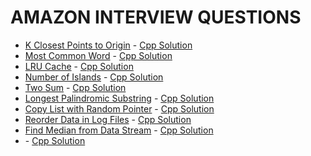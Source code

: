 # AMAZON INTERVIEW QUESTIONS

- [K Closest Points to Origin](https://leetcode.com/problems/k-closest-points-to-origin/) - [Cpp Solution](./solutions/K%20Closest%20Points%20to%20Origin.cpp)
- [Most Common Word](https://leetcode.com/problems/most-common-word/) - [Cpp Solution](./solutions/Most%20Common%20Word.cpp)
- [LRU Cache](https://leetcode.com/problems/lru-cache/) - [Cpp Solution](./solutions/LRU%20Cache.cpp)
- [Number of Islands](https://leetcode.com/problems/number-of-islands/) - [Cpp Solution](./solutions/Number%20of%20Islands.cpp)
- [Two Sum](https://leetcode.com/problems/two-sum/) - [Cpp Solution](./solutions/Two%20Sum.cpp)
- [Longest Palindromic Substring](https://leetcode.com/problems/longest-palindromic-substring/) - [Cpp Solution](./solutions/Longest%20Palindromic%20Substring.cpp)
- [Copy List with Random Pointer](https://leetcode.com/problems/copy-list-with-random-pointer/) - [Cpp Solution](./solutions/Copy%20List%20with%20Random%20Pointer.cpp)
- [Reorder Data in Log Files](https://leetcode.com/problems/reorder-data-in-log-files/) - [Cpp Solution](./solutions/Reorder%20Data%20in%20Log%20Files.cpp)
- [Find Median from Data Stream](https://leetcode.com/problems/find-median-from-data-stream/) - [Cpp Solution](./solutions/Find%20Median%20from%20Data%20Stream.cpp)
- []() - [Cpp Solution](./solutions/.cpp)

<!--
- []() - [Cpp Solution](./solutions/.cpp)
- []() - [Cpp Solution](./solutions/.cpp)
- []() - [Cpp Solution](./solutions/.cpp)

-->
